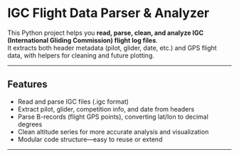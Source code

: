 # IGC Flight Data Parser & Analyzer

This Python project helps you **read, parse, clean, and analyze IGC (International Gliding Commission) flight log files**.  
It extracts both header metadata (pilot, glider, date, etc.) and GPS flight data, with helpers for cleaning and future plotting.

---

## Features

- Read and parse IGC files (.igc format)
- Extract pilot, glider, competition info, and date from headers
- Parse B-records (flight GPS points), converting lat/lon to decimal degrees
- Clean altitude series for more accurate analysis and visualization
- Modular code structure—easy to reuse or extend

---
